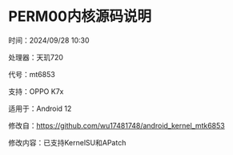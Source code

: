 # PERM00内核源码说明

时间：2024/09/28 10:30

处理器：天玑720

代号：mt6853

支持：OPPO K7x

适用于：Android 12

修改自：https://github.com/wu17481748/android_kernel_mtk6853

修改内容：已支持KernelSU和APatch
